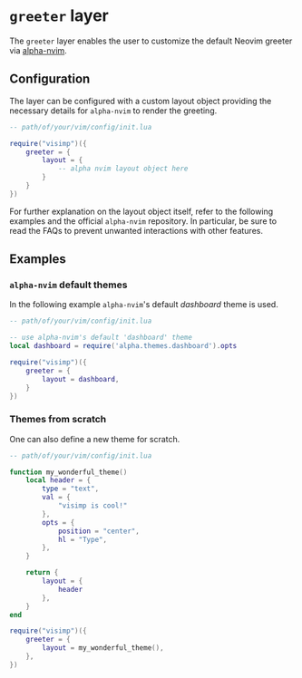 # `greeter` layer

The `greeter` layer enables the user to customize the default Neovim greeter via 
[alpha-nvim](https://github.com/goolord/alpha-nvim).

## Configuration
The layer can be configured with a custom layout object providing the necessary
details for `alpha-nvim` to render the greeting. 

```lua
-- path/of/your/vim/config/init.lua

require("visimp")({
    greeter = {
        layout = {
            -- alpha nvim layout object here
        }
    }
})
```

For further explanation on the layout object itself, refer to the following 
examples and the official `alpha-nvim` repository. In particular, be sure to
read the FAQs to prevent unwanted interactions with other features.

## Examples

### `alpha-nvim` default themes
In the following example `alpha-nvim`'s default _dashboard_ theme is used.

```lua
-- path/of/your/vim/config/init.lua

-- use alpha-nvim's default 'dashboard' theme
local dashboard = require('alpha.themes.dashboard').opts

require("visimp")({
    greeter = {
        layout = dashboard,
    }
})
```

### Themes from scratch
One can also define a new theme for scratch.
```lua
-- path/of/your/vim/config/init.lua

function my_wonderful_theme()
    local header = {
        type = "text",
        val = {
            "visimp is cool!"
        },
        opts = {
            position = "center",
            hl = "Type",
        },
    }

    return {
        layout = {
            header
        },
    }
end

require("visimp")({
    greeter = {
        layout = my_wonderful_theme(),
    },
})
```
